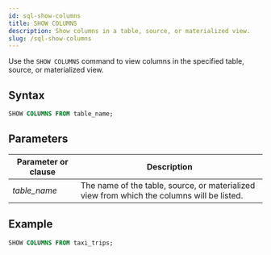 ```yaml
---
id: sql-show-columns
title: SHOW COLUMNS
description: Show columns in a table, source, or materialized view.
slug: /sql-show-columns
---
```


Use the `SHOW COLUMNS` command to view columns in the specified table, source, or materialized view.

## Syntax

```sql
SHOW COLUMNS FROM table_name;
```
## Parameters
|Parameter or clause        | Description           |
|---------------------------|-----------------------|
|*table_name*                    |The name of the table, source, or materialized view from which the columns will be listed.|


## Example
```sql
SHOW COLUMNS FROM taxi_trips;
```